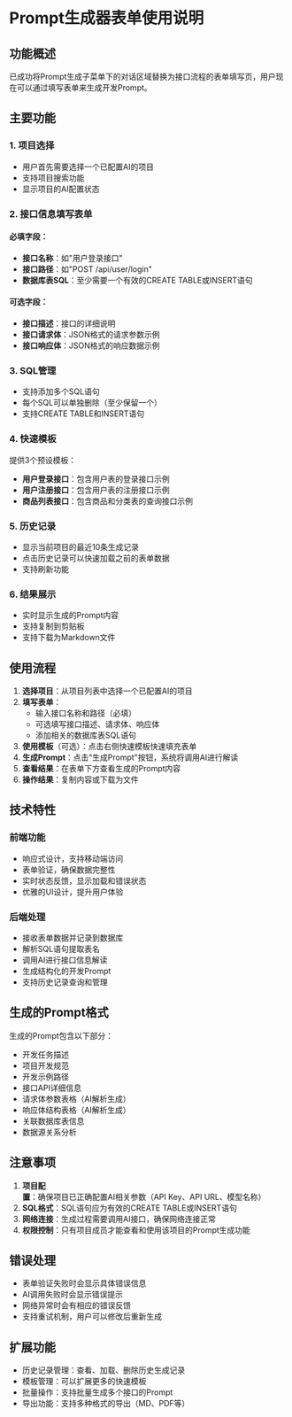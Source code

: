 # Prompt生成器表单使用说明

## 功能概述

已成功将Prompt生成子菜单下的对话区域替换为接口流程的表单填写页，用户现在可以通过填写表单来生成开发Prompt。

## 主要功能

### 1. 项目选择
- 用户首先需要选择一个已配置AI的项目
- 支持项目搜索功能
- 显示项目的AI配置状态

### 2. 接口信息填写表单

#### 必填字段：
- **接口名称**：如"用户登录接口"
- **接口路径**：如"POST /api/user/login"
- **数据库表SQL**：至少需要一个有效的CREATE TABLE或INSERT语句

#### 可选字段：
- **接口描述**：接口的详细说明
- **接口请求体**：JSON格式的请求参数示例
- **接口响应体**：JSON格式的响应数据示例

### 3. SQL管理
- 支持添加多个SQL语句
- 每个SQL可以单独删除（至少保留一个）
- 支持CREATE TABLE和INSERT语句

### 4. 快速模板
提供3个预设模板：
- **用户登录接口**：包含用户表的登录接口示例
- **用户注册接口**：包含用户表的注册接口示例  
- **商品列表接口**：包含商品和分类表的查询接口示例

### 5. 历史记录
- 显示当前项目的最近10条生成记录
- 点击历史记录可以快速加载之前的表单数据
- 支持刷新功能

### 6. 结果展示
- 实时显示生成的Prompt内容
- 支持复制到剪贴板
- 支持下载为Markdown文件

## 使用流程

1. **选择项目**：从项目列表中选择一个已配置AI的项目
2. **填写表单**：
   - 输入接口名称和路径（必填）
   - 可选填写接口描述、请求体、响应体
   - 添加相关的数据库表SQL语句
3. **使用模板**（可选）：点击右侧快速模板快速填充表单
4. **生成Prompt**：点击"生成Prompt"按钮，系统将调用AI进行解读
5. **查看结果**：在表单下方查看生成的Prompt内容
6. **操作结果**：复制内容或下载为文件

## 技术特性

### 前端功能
- 响应式设计，支持移动端访问
- 表单验证，确保数据完整性
- 实时状态反馈，显示加载和错误状态
- 优雅的UI设计，提升用户体验

### 后端处理
- 接收表单数据并记录到数据库
- 解析SQL语句提取表名
- 调用AI进行接口信息解读
- 生成结构化的开发Prompt
- 支持历史记录查询和管理

## 生成的Prompt格式

生成的Prompt包含以下部分：
- 开发任务描述
- 项目开发规范
- 开发示例路径
- 接口API详细信息
- 请求体参数表格（AI解析生成）
- 响应体结构表格（AI解析生成）
- 关联数据库表信息
- 数据源关系分析

## 注意事项

1. **项目配置**：确保项目已正确配置AI相关参数（API Key、API URL、模型名称）
2. **SQL格式**：SQL语句应为有效的CREATE TABLE或INSERT语句
3. **网络连接**：生成过程需要调用AI接口，确保网络连接正常
4. **权限控制**：只有项目成员才能查看和使用该项目的Prompt生成功能

## 错误处理

- 表单验证失败时会显示具体错误信息
- AI调用失败时会显示错误提示
- 网络异常时会有相应的错误反馈
- 支持重试机制，用户可以修改后重新生成

## 扩展功能

- 历史记录管理：查看、加载、删除历史生成记录
- 模板管理：可以扩展更多的快速模板
- 批量操作：支持批量生成多个接口的Prompt
- 导出功能：支持多种格式的导出（MD、PDF等）

